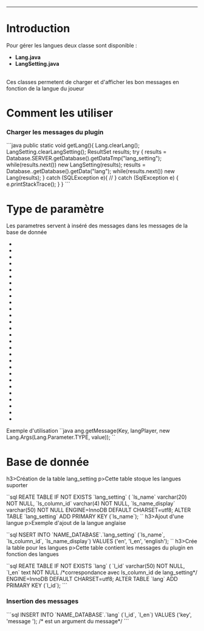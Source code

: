 <hr/>
<h1>Introduction</h1>
<p>Pour gérer les langues deux classe sont disponible :
	<ul>
		<li><strong>Lang.java</strong></li>
		<li><strong>LangSetting.java</strong></li>
	</ul>
	<br/>
	Ces classes permetent de charger et d'afficher les bon messages en fonction de la langue du joueur
</p>
<h1>Comment les utiliser</h1>
<h3>Charger les messages du plugin</h3>
```java
public static void getLang(){ 
    Lang.clearLang();
    LangSetting.clearLangSetting();
    ResultSet results;
    try {
        results = Database.SERVER.getDatabase().getDataTmp("lang_setting");
        while(results.next()) new LangSetting(results);
        results = Database.<NAME>.getDatabase().getData("lang");
        while(results.next()) new Lang(results);
    } catch (SQLException e){
        //
    } catch (SqlException e) {
            e.printStackTrace();
    }
}
```
<h1>Type de paramètre</h1>
<p>
    Les parametres servent à inséré des messages dans les messages de la base de donnée 
</p>
<ul>
	<li><strong><state></strong></li>
    <li><strong><time></strong></li>
    <li><strong><team></strong></li>
    <li><strong><point></strong></li>
    <li><strong><nbr_player></strong></li>
    <li><strong><golds></strong></li>
    <li><strong><kill></strong></li>
    <li><strong><dead></strong></li>
    <li><strong><wool></strong></li>
    <li><strong><var></strong></li>
    <li><strong><player></strong></li>
    <li><strong><mode></strong></li>
    <li><strong><server></strong></li>
    <li><strong><message></strong></li>
    <li><strong><killer></strong></li>
    <li><strong><nbr_max_player></strong></li>
    <li><strong><color></strong></li>
    <li><strong><winner></strong></li>
    <li><strong><price></strong></li>
    <li><strong><device></strong></li>
    <li><strong><looser></strong></li>
    <li><strong><kit></strong></li>
    <li><strong><page></strong></li>
    <li><strong><life></strong></li>
    <li><strong><bonus></strong></li>
    <li><strong><killed></strong></li>
    <li><strong><spectator></strong></li>
    <li><strong><speed></strong></li>
</ul
<h3>Exemple d'utilisation</h3>
``java
ang.getMessage(Key, langPlayer, new Lang.Args(Lang.Parameter.TYPE, value));
``
<h1>Base de donnée</h1>
h3>Création de la table lang_setting</h3>
p>Cette table stoque les langues suporter</p>
``sql
REATE TABLE IF NOT EXISTS `lang_setting` (
 `ls_name` varchar(20) NOT NULL,
 `ls_column_id` varchar(4) NOT NULL,
 `ls_name_display` varchar(50) NOT NULL
 ENGINE=InnoDB DEFAULT CHARSET=utf8;
ALTER TABLE `lang_setting`
ADD PRIMARY KEY (`ls_name`);
``
h3>Ajout d'une langue</h3>
p>Exemple d'ajout de la langue anglaise</p>
``sql
NSERT INTO `NAME_DATABASE`.`lang_setting` (`ls_name`, `ls_column_id`, `ls_name_display`) VALUES ('en', 'l_en', 'english');
``
h3>Crée la table pour les langues</h3>
p>Cette table contient les messages du plugin en fonction des langues</p>
``sql
REATE TABLE IF NOT EXISTS `lang` (
 `l_id` varchar(50) NOT NULL,
 `l_en` text NOT NULL /*correspondance avec ls_column_id de lang_setting*/
 ENGINE=InnoDB DEFAULT CHARSET=utf8;
ALTER TABLE `lang`
 ADD PRIMARY KEY (`l_id`);
```
<h3>Insertion des messages</h3>
```sql
INSERT INTO `NAME_DATABASE`.`lang` (`l_id`, `l_en`) VALUES ('key', 'message <TYPE>'); /*<TYPE> est un argument du message*/
```
